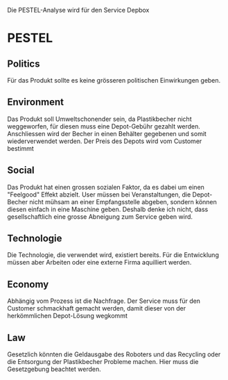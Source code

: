 Die PESTEL-Analyse wird für den Service Depbox

# PESTEL

## Politics

Für das Produkt sollte es keine grösseren politischen Einwirkungen geben.

## Environment

Das Produkt soll Umweltschonender sein, da Plastikbecher nicht weggeworfen, für diesen muss eine Depot-Gebühr gezahlt werden. Anschliessen wird der Becher in einen Behälter gegebenen und somit wiederverwendet werden. Der Preis des Depots wird vom Customer bestimmt

## Social

Das Produkt hat einen grossen sozialen Faktor, da es dabei um einen "Feelgood" Effekt abzielt. User müssen bei Veranstaltungen, die Depot-Becher nicht mühsam an einer Empfangsstelle abgeben, sondern können diesen einfach in eine Maschine geben. Deshalb denke ich nicht, dass gesellschaftlich eine grosse Abneigung zum Service geben wird.

## Technologie

Die Technologie, die verwendet wird, existiert bereits. Für die Entwicklung müssen aber Arbeiten oder eine externe Firma aquilliert werden.

## Economy

Abhängig vom Prozess ist die Nachfrage. Der Service muss für den Customer schmackhaft gemacht werden, damit dieser von der herkömmlichen Depot-Lösung wegkommt

## Law

Gesetzlich könnten die Geldausgabe des Roboters und das Recycling oder die Entsorgung der Plastikbecher Probleme machen. Hier muss die Gesetzgebung beachtet werden.


